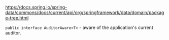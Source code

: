 https://docs.spring.io/spring-data/commons/docs/current/api/org/springframework/data/domain/package-tree.html

`public interface AuditorAware<T>` - aware of the application's current auditor.